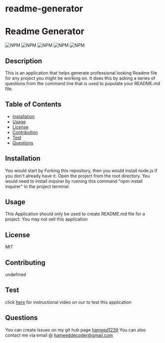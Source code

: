 # readme-generator

# Readme Generator

  ![NPM](https://img.shields.io/badge/license-MIT-<green>) ![NPM](https://img.shields.io/badge/JavaScript-80%-<green>) ![NPM](https://img.shields.io/badge/Markdown-20%-<green>) ![NPM](https://img.shields.io/github/followers/hameed1239?style=social) ![NPM](https://img.shields.io/github/forks/hameed1239/readme-generator?style=social)
  ## Description
 This is an application that helps generate professional looking Readme file for any project you might be working on. It does this by asking a series of questions from the command line that is used to populate your README.md file. 

  ## Table of Contents
  * [Installation](#installation)
  * [Usage](#usage)
  * [License](#license)
  * [Contribution](#contribution)
  * [Test](#test)
  * [Questions](#questions)

  ## Installation
  You would start by Forking this repository, then you would install node.js if you don't already have it. Open the project from the root directory. You would need to install inquirer by running this command "npm install inquirer" in the project terminal

  ## Usage
  This Application should only be used to create README.md file for a project. You may not sell this application

  ## License
  MIT

  ## Contributing
  undefined

  ## Test
  click [here](https://drive.google.com/file/d/1AXQUuoQ4kf9TVZHwkb-j6RudjJsihLIq/view) for instructional video on our to test this application

  ## Questions
  You can create issues on my git hub page
  [hameed1239](https://github.com/hameed1239)
  You can also contact me via email @ hameeddecoder@gmail.com

